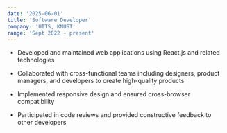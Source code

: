 ```yaml
---
date: '2025-06-01'
title: 'Software Developer'
company: 'UITS, KNUST'
range: 'Sept 2022 - present'
---
```


- Developed and maintained web applications using React.js and related technologies

- Collaborated with cross-functional teams including designers, product managers, and developers to create high-quality products

- Implemented responsive design and ensured cross-browser compatibility

- Participated in code reviews and provided constructive feedback to other developers
